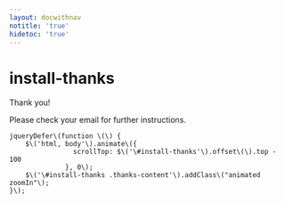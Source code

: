 ```yaml
---
layout: docwithnav
notitle: 'true'
hidetoc: 'true'
---
```


# install-thanks

Thank you!

Please check your email for further instructions.

  
    jqueryDefer\(function \(\) {  
        $\('html, body'\).animate\({  
                    scrollTop: $\('\#install-thanks'\).offset\(\).top - 100  
                  }, 0\);  
        $\('\#install-thanks .thanks-content'\).addClass\("animated zoomIn"\);          
    }\);  


